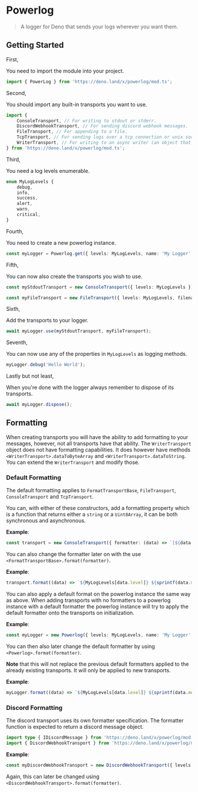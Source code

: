 # Powerlog

<!-- spell-checker:ignore () PowerLog Deno sprintf markdownlint -->

> A logger for Deno that sends your logs wherever you want them.

## Getting Started

First,

You need to import the module into your project.

```ts
import { PowerLog } from 'https://deno.land/x/powerlog/mod.ts';
```

Second,

You should import any built-in transports you want to use.

```ts
import {
	ConsoleTransport, // For writing to stdout or stderr.
	DiscordWebhookTransport, // For sending discord webhook messages.
	FileTransport, // For appending to a file.
	TcpTransport, // For sending logs over a tcp connection or unix sock.
	WriterTransport, // For writing to an async writer (an object that has .write).
} from 'https://deno.land/x/powerlog/mod.ts';
```

Third,

You need a log levels enumerable.

```ts
enum MyLogLevels {
	debug,
	info,
	success,
	alert,
	warn,
	critical,
}
```

Fourth,

You need to create a new powerlog instance.

```ts
const myLogger = Powerlog.get({ levels: MyLogLevels, name: 'My Logger' });
```

Fifth,

You can now also create the transports you wish to use.

```ts
const myStdoutTransport = new ConsoleTransport({ levels: MyLogLevels });
```

```ts
const myFileTransport = new FileTransport({ levels: MyLogLevels, filename: 'my.log' });
```

Sixth,

Add the transports to your logger.

```ts
await myLogger.use(myStdoutTransport, myFileTransport);
```

Seventh,

You can now use any of the properties in `MyLogLevels` as logging methods.

```ts
myLogger.debug('Hello World');
```

Lastly but not least,

When you're done with the logger always remember to dispose of its transports.

```ts
await myLogger.dispose();
```

## Formatting

When creating transports you will have the ability to add formatting to your messages, however, not all transports have that ability. The `WriterTransport` object does not have formatting capabilities. It does however have methods `<WriterTransport>.dataToByteArray` and `<WriterTransport>.dataToString`. You can extend the `WriterTransport` and modify those.

### Default Formatting

The default formatting applies to `FormatTransportBase`, `FileTransport`, `ConsoleTransport` and `TcpTransport`.

You can, with either of these constructors, add a formatting property which is a function that returns either a `string` or a `Uint8Array`, it can be both synchronous and asynchronous.

**Example**:

```ts
const transport = new ConsoleTransport({ formatter: (data) => `[${data.timestamp.toJSON()}] (${data.name}) ${MyLogLevels[data.level]} ${sprintf(data.message, ...data.arguments)}` });
```

You can also change the formatter later on with the use `<FormatTransportBase>.format(formatter)`.

**Example**:

```ts
transport.format((data) => `${MyLogLevels[data.level]} ${sprintf(data.message, ...data.arguments)}`);
```

You can also apply a default format on the powerlog instance the same way as above. When adding transports with no formatters to a powerlog instance with a default formatter the powerlog instance will try to apply the default formatter onto the transports on initialization.

**Example**:

```ts
const myLogger = new Powerlog({ levels: MyLogLevels, name: 'My Logger', formatter: (data) => `[${data.timestamp.toJSON()}] (${data.name}) ${MyLogLevels[data.level]} ${sprintf(data.message, ...data.arguments)}` });
```

You can then also later change the default formatter by using `<Powerlog>.format(formatter)`.

**Note** that this will not replace the previous default formatters applied to the already existing transports. It will only be applied to new transports.

**Example**:

```ts
myLogger.format((data) => `${MyLogLevels[data.level]} ${sprintf(data.message, ...data.arguments)}`);
```

### Discord Formatting

The discord transport uses its own formatter specification. The formatter function is expected to return a discord message object.

```ts
import type { IDiscordMessage } from 'https://deno.land/x/powerlog/mod.ts';
import { DiscordWebhookTransport } from 'https://deno.land/x/powerlog/mod.ts';
```

**Example**:

```ts
const myDiscordWebhookTransport = new DiscordWebhookTransport({ levels: MyLogLevels, url: 'webhook url', formatter: (data) => ({ content: null, embeds: [{ title: MyLogLevels[data.level], description: sprintf(data.message, ...data.arguments), timestamp: data.timestamp.toJSON() }] }) });
```

Again, this can later be changed using `<DiscordWebhookTransport>.format(formatter)`.
